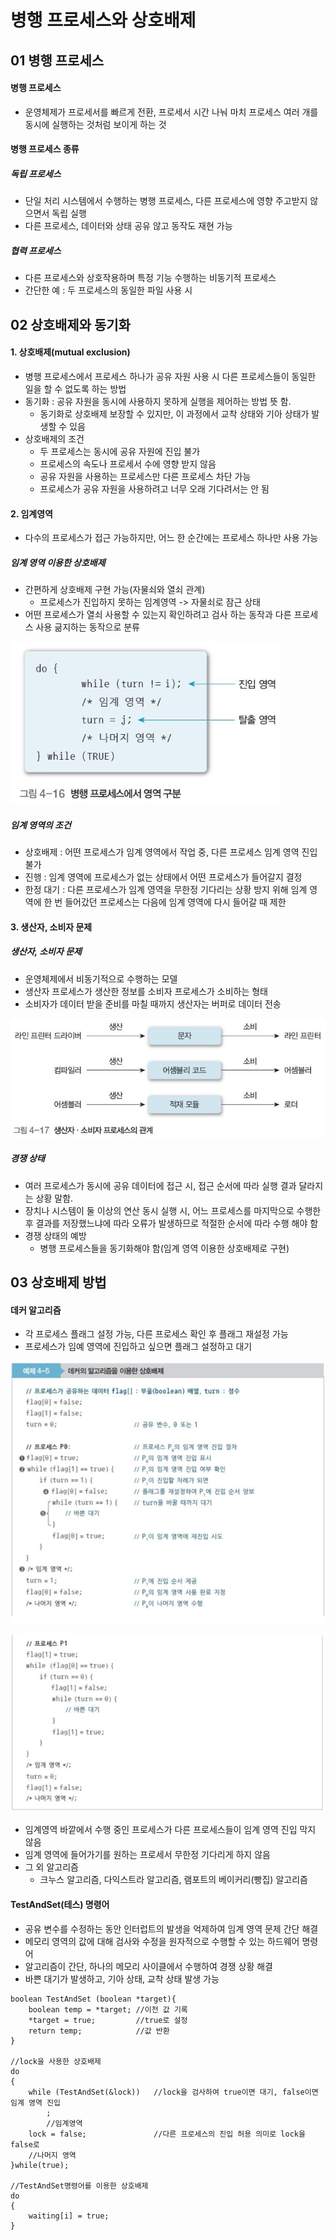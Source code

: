 # 병행 프로세스와 상호배제

## 01 병행 프로세스

#### 병행 프로세스

- 운영체제가 프로세서를 빠르게 전환, 프로세서 시간 나눠 마치 프로세스 여러 개를 동시에 실행하는 것처럼 보이게 하는 것

#### 병행 프로세스 종류

##### 독립 프로세스

- 단일 처리 시스템에서 수행하는 병행 프로세스, 다른 프로세스에 영향 주고받지 않으면서 독립 실행
- 다른 프로세스, 데이터와 상태 공유 않고 동작도 재현 가능

##### 협력 프로세스

- 다른 프로세스와 상호작용하며 특정 기능 수행하는 비동기적 프로세스
- 간단한 예 : 두 프로세스의 동일한 파일 사용 시



## 02 상호배제와 동기화

#### 1. 상호배제(mutual exclusion)

- 병행 프로세스에서 프로세스 하나가 공유 자원 사용 시 다른 프로세스들이 동일한 일을 할 수 없도록 하는 방법
- 동기화 : 공유 자원을 동시에 사용하지 못하게 실행을 제어하는 방법 뜻 함. 
  - 동기화로 상호배제 보장할 수 있지만, 이 과정에서 교착 상태와 기아 상태가 발생할 수 있음
- 상호배제의 조건
  - 두 프로세스는 동시에 공유 자원에 진입 불가
  - 프로세스의 속도나 프로세서 수에 영향 받지 않음
  - 공유 자원을 사용하는 프로세스만 다른 프로세스 차단 가능
  - 프로세스가 공유 자원을 사용하려고 너무 오래 기다려서는 안 됨

#### 2. 임계영역

- 다수의 프로세스가 접근 가능하지만, 어느 한 순간에는 프로세스 하나만 사용 가능

##### 임계 영역 이용한 상호배제

- 간편하게 상호배제 구현 가능(자물쇠와 열쇠 관계)
  - 프로세스가 진입하지 못하는 임계영역 -> 자물쇠로 잠근 상태
- 어떤 프로세스가 열쇠 사용할 수 있는지 확인하려고 검사 하는 동작과 다른 프로세스 사용 긂지하는 동작으로 분류

![](../img/병행프로세스_1.png)

##### 임계 영역의 조건

- 상호배제 : 어떤 프로세스가 임계 영역에서 작업 중, 다른 프로세스 임계 영역 진입 불가
- 진행 : 임계 영역에 프로세스가 없는 상태에서 어떤 프로세스가 들어갈지 결정
- 한정 대기 : 다른 프로세스가 임계 영역을 무한정 기다리는 상황 방지 위해 임계 영역에 한 번 들어갔던 프로세스는 다음에 임계 영역에 다시 들어갈 때 제한

#### 3. 생산자, 소비자 문제

##### 생산자, 소비자 문제

- 운영체제에서 비동기적으로 수행하는 모델
- 생산자 프로세스가 생산한 정보를 소비자 프로세스가 소비하는 형태
- 소비자가 데이터 받을 준비를 마칠 때까지 생산자는 버퍼로 데이터 전송

![](../img/병행프로세스_2.png)

##### 경쟁 상태

- 여러 프로세스가 동시에 공유 데이터에 접근 시, 접근 순서에 따라 실행 결과 달라지는 상황 말함.
- 장치나 시스템이 둘 이상의 연산 동시 실행 시, 어느 프로세스를 마지막으로 수행한 후 결과를 저장했느냐에 따라 오류가 발생하므로 적절한 순서에 따라 수행 해야 함
- 경쟁 상태의 예방
  - 병행 프로세스들을 동기화해야 함(임계 영역 이용한 상호배제로 구현)



## 03 상호배제 방법

#### 데커 알고리즘

- 각 프로세스 플래그 설정 가능, 다른 프로세스 확인 후 플래그 재설정 가능
- 프로세스가 임예 영역에 진입하고 싶으면 플래그 설정하고 대기

![](../img/병행프로세스_3.png)

![](../img/병행프로세스_4.png)

- 임계영역 바깥에서 수행 중인 프로세스가 다른 프로세스들이 임계 영역 진입 막지 않음
- 임계 영역에 들어가기를 원하는 프로세서 무한정 기다리게 하지 않음 
- 그 외 알고리즘
  - 크누스 알고리즘, 다익스트라 알고리즘, 램포트의 베이커리(빵집) 알고리즘

#### TestAndSet(테스) 명령어

- 공유 변수를 수정하는 동안 인터럽트의 발생을 억제하여 임계 영역 문제 간단 해결
- 메모리 영역의 값에 대해 검사와 수정을 원자적으로 수행할 수 있는 하드웨어 명령어 
- 알고리즘이 간단, 하나의 메모리 사이클에서 수행하여 경쟁 상황 해결
- 바쁜 대기가 발생하고, 기아 상태, 교착 상태 발생 가능

```
boolean TestAndSet (boolean *target){
	boolean temp = *target; //이전 값 기록
	*target = true; 		//true로 설정
	return temp;			//값 반환
}

//lock을 사용한 상호배제
do
{
	while (TestAndSet(&lock))	//lock을 검사하여 true이면 대기, false이면 임계 영역 진입
		;
		//임계영역
	lock = false;				//다른 프로세스의 진입 허용 의미로 lock을 false로 
	//나머지 영역
}while(true);

//TestAndSet명령어를 이용한 상호배제
do
{
	waiting[i] = true;
}

```

